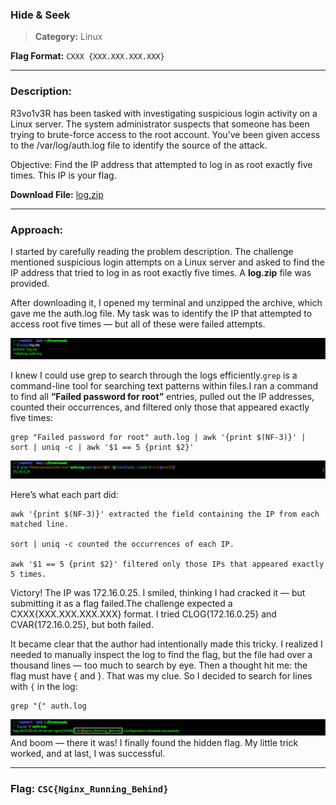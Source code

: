 ### Hide & Seek
>**Category:** Linux

**Flag Format:** ``CXXX {XXX.XXX.XXX.XXX}``

---

### Description:

R3vo1v3R has been tasked with investigating suspicious login activity on a Linux server. The system administrator suspects that someone has been trying to brute-force access to the root account. You’ve been given access to the /var/log/auth.log file to identify the source of the attack.

Objective: Find the IP address that attempted to log in as root exactly five times. This IP is your flag.

**Download File:** [log.zip](../External_Folder/log.zip)

---

### Approach:


I started by carefully reading the problem description. The challenge mentioned suspicious login attempts on a Linux server and asked to find the IP address that tried to log in as root exactly five times. A **log.zip** file was provided.

After downloading it, I opened my terminal and unzipped the archive, which gave me the auth.log file. My task was to identify the IP that attempted to access root five times — but all of these were failed attempts.

![Image1](../Image_Folder/log_1.jpg)

I knew I could use grep to search through the logs efficiently.``grep`` is a command-line tool for searching text patterns within files.I ran a command to find all **“Failed password for root”** entries, pulled out the IP addresses, counted their occurrences, and filtered only those that appeared exactly five times:

    grep "Failed password for root" auth.log | awk '{print $(NF-3)}' | sort | uniq -c | awk '$1 == 5 {print $2}'

![Image2](../Image_Folder/log_2.jpg)

Here’s what each part did:

    awk '{print $(NF-3)}' extracted the field containing the IP from each matched line.

    sort | uniq -c counted the occurrences of each IP.

    awk '$1 == 5 {print $2}' filtered only those IPs that appeared exactly 5 times.


Victory! The IP was 172.16.0.25. I smiled, thinking I had cracked it — but submitting it as a flag failed.The challenge expected a CXXX{XXX.XXX.XXX.XXX} format.  I tried CLOG{172.16.0.25} and CVAR{172.16.0.25}, but both failed.

It became clear that the author had intentionally made this tricky. I realized I needed to manually inspect the log to find the flag, but the file had over a thousand lines — too much to search by eye.
Then a thought hit me: the flag must have { and }. That was my clue. So I decided to search for lines with ``{`` in the log:

    grep "{" auth.log


![Image3](../Image_Folder/log_3.jpg)
And boom — there it was! I finally found the hidden flag. My little trick worked, and at last, I was successful.

---

### **Flag:** ```CSC{Nginx_Running_Behind}```
